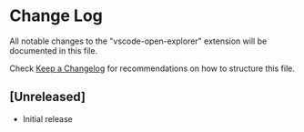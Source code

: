 # Change Log

All notable changes to the "vscode-open-explorer" extension will be documented in this file.

Check [Keep a Changelog](http://keepachangelog.com/) for recommendations on how to structure this file.

## [Unreleased]

- Initial release